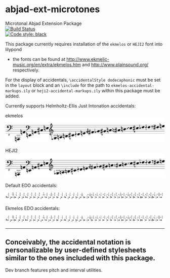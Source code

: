 # abjad-ext-microtones
Microtonal Abjad Extension Package <br />
[![Build Status](https://travis-ci.com/GregoryREvans/abjad-ext-microtones.svg?branch=master)](https://travis-ci.com/GregoryREvans/abjad-ext-microtones) <br />
[![Code style: black](https://img.shields.io/badge/code%20style-black-000000.svg)](https://github.com/python/black) <br/>

This package currently requires installation of the `ekmelos` or `HEJI2` font into lilypond <br />

* the fonts can be found at http://www.ekmelic-music.org/en/extra/ekmelos.htm and http://www.plainsound.org/ respectively. <br />

For the display of accidentals, `\accidentalStyle dodecaphonic` must be set in the `layout` block and an `\include` for the path to `ekmelos-accidental-markups.ily` or `heji2-accidental-markups.ily` within this package must be added. <br />

Currently supports Helmholtz-Ellis Just Intonation accidentals: <br />

ekmelos <br />
![](ekmelos_overtones.png) <br />

HEJI2 <br />
![](heji2_overtones.png) <br />

Default EDO accidentals: <br />

![](edo_accidentals.png) <br />

Ekmelos EDO accidentals: <br />

![](ekmelos_edo_accidentals.png) <br />

---
Conceivably, the accidental notation is personalizable by user-defined stylesheets similar to the ones included with this package.
---
Dev branch features pitch and interval utilities.
